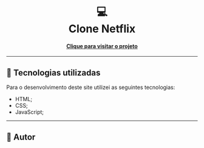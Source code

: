 <h1 align="center">
  💻<br>Clone Netflix
</h1>

<h4 align="center"><a href="https://portifolio-emerson-araujo.vercel.app/" target="_blank">Clique para visitar o projeto</a></h4>


---

## 💼 Tecnologias utilizadas

Para o desenvolvimento deste site utilizei as seguintes tecnologias:

- HTML;
- CSS;
- JavaScript;

---

<h2>👨 Autor</h2>

<table>
  <tr>